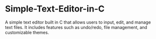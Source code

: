 # Simple-Text-Editor-in-C
A simple text editor built in C that allows users to input, edit, and manage text files. It includes features such as undo/redo, file management, and customizable themes.
